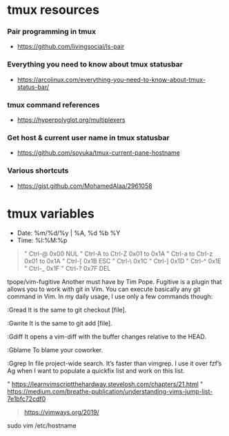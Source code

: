 # tmux resources

### Pair programming in tmux
- https://github.com/livingsocial/ls-pair
### Everything you need to know about tmux statusbar
- https://arcolinux.com/everything-you-need-to-know-about-tmux-status-bar/
### tmux command references
- https://hyperpolyglot.org/multiplexers
### Get host & current user name in tmux statusbar
- https://github.com/soyuka/tmux-current-pane-hostname
### Various shortcuts
- https://gist.github.com/MohamedAlaa/2961058

# tmux variables
- Date: %m/%d/%y | %A, %d %b %Y
- Time: %I:%M:%p

> " Ctrl-@                 0x00            NUL
> " Ctrl-A to Ctrl-Z       0x01 to 0x1A
> " Ctrl-a to Ctrl-z       0x01 to 0x1A
> " Ctrl-[                 0x1B            ESC
> " Ctrl-\                 0x1C
> " Ctrl-]                 0x1D
> " Ctrl-^                 0x1E
> " Ctrl-_                 0x1F
> " Ctrl-?                 0x7F            DEL

tpope/vim-fugitive
Another must have by Tim Pope. Fugitive is a plugin that allows you to work with
git in Vim. You can execute basically any git command in Vim. In my daily usage,
I use only a few commands though:

:Gread
It is the same to git checkout [file].

:Gwrite
It is the same to git add [file].

:Gdiff
It opens a vim-diff with the buffer changes relative to the HEAD.

:Gblame
To blame your coworker.

:Ggrep
In file project-wide search. It’s faster than vimgrep. I use it over fzf’s Ag
when I want to populate a quickfix list and work on this list.


" https://learnvimscriptthehardway.stevelosh.com/chapters/21.html
" https://medium.com/breathe-publication/understanding-vims-jump-list-7e1bfc72cdf0
> https://vimways.org/2019/

sudo vim /etc/hostname

